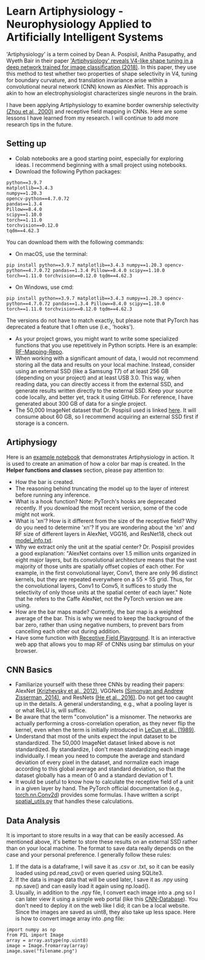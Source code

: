 # Learn Artiphysiology - Neurophysiology Applied to Artificially Intelligent Systems

'Artiphysiology' is a term coined by Dean A. Pospisil, Anitha Pasupathy, and Wyeth Bair in their paper ['Artiphysiology' reveals V4-like shape tuning in a deep network trained for image classification
(2018)](https://elifesciences.org/articles/38242). In this paper, they use this method to test whether two properties of shape selectivity in V4, tuning for boundary curvature, and translation invariance arise within a convolutional neural network (CNN) known as AlexNet. This approach is akin to how an electrophysiologist characterizes single neurons in the brain.

I have been applying Artiphysiology to examine border ownership selectivity [(Zhou et al., 2000)](https://www.jneurosci.org/content/20/17/6594) and receptive field mapping in CNNs. Here are some lessons I have learned from my research. I will continue to add more research tips in the future.


## Setting up
* Colab notebooks are a good starting point, especially for exploring ideas. I recommend beginning with a small project using notebooks.
* Download the following Python packages:
```
python==3.9.7
matplotlib==3.4.3
numpy==1.20.3
opencv-python==4.7.0.72
pandas==1.3.4
Pillow==8.4.0
scipy==1.10.0
torch==1.11.0
torchvision==0.12.0
tqdm==4.62.3
```

You can download them with the following commands:
* On macOS, use the terminal:
```
pip install python==3.9.7 matplotlib==3.4.3 numpy==1.20.3 opencv-python==4.7.0.72 pandas==1.3.4 Pillow==8.4.0 scipy==1.10.0 torch==1.11.0 torchvision==0.12.0 tqdm==4.62.3
```

* On Windows, use cmd:
```
pip install python==3.9.7 matplotlib==3.4.3 numpy==1.20.3 opencv-python==4.7.0.72 pandas==1.3.4 Pillow==8.4.0 scipy==1.10.0 torch==1.11.0 torchvision==0.12.0 tqdm==4.62.3
```

The versions do not have to match exactly, but please note that PyTorch has deprecated a feature that I often use (i.e., 'hooks').

* As your project grows, you might want to write some specialized functions that you use repetitively in Python scripts. Here is an example: [RF-Mapping-Repo](https://github.com/tonyfu97/RF-Mapping/tree/main/src/rf_mapping). 
* When working with a significant amount of data, I would not recommend storing all the data and results on your local machine. Instead, consider using an external SSD (like a Samsung T7) of at least 256 GB (depending on your project) and at least USB 3.0. This way, when reading data, you can directly access it from the external SSD, and generate results written directly to the external SSD. Keep your source code locally, and better yet, track it using GitHub. For reference, I have generated about 300 GB of data for a single project.
* The 50,000 ImageNet dataset that Dr. Pospisil used is linked [here](http://wartburg.biostr.washington.edu/loc/course/artiphys/data/i50k.html). It will consume about 60 GB, so I recommend acquiring an external SSD first if storage is a concern.


## Artiphysiogy
Here is an [example notebook](rf_mapping_live(standalone).ipynb) that demonstrates Artiphysiology in action. It is used to create an animation of how a color bar map is created. In the **Helper functions and classes** section, please pay attention to:

* How the bar is created.
* The reasoning behind truncating the model up to the layer of interest before running any inference.
* What is a hook function? Note: PyTorch's hooks are deprecated recently. If you download the most recent version, some of the code might not work.
* What is 'xn'? How is it different from the size of the receptive field? Why do you need to determine 'xn'? If you are wondering about the 'xn' and RF size of different layers in AlexNet, VGG16, and ResNet18, check out [model_info.txt](model_info.txt).
* Why we extract only the unit at the spatial center? Dr. Pospisil provides a good explanation: "AlexNet contains over 1.5 million units organized in eight major layers, but its convolutional architecture means that the vast majority of those units are spatially offset copies of each other. For example, in the first convolutional layer, Conv1, there are only 96 distinct kernels, but they are repeated everywhere on a 55 × 55 grid. Thus, for the convolutional layers, Conv1 to Conv5, it suffices to study the selectivity of only those units at the spatial center of each layer." Note that he refers to the Caffe AlexNet, not the PyTorch version we are using.
* How are the bar maps made? Currently, the bar map is a weighted average of the bar. This is why we need to keep the background of the bar zero, rather than using negative numbers, to prevent bars from cancelling each other out during addition.
* Have some function with [Receptive Field Playground](https://github.com/tonyfu97/rf_playground). It is an interactive web app that allows you to map RF of CNNs using bar stimulus on your browser.


## CNN Basics
* Familiarize yourself with these three CNNs by reading their papers: AlexNet [(Krizhevsky et al., 2012)](https://proceedings.neurips.cc/paper_files/paper/2012/file/c399862d3b9d6b76c8436e924a68c45b-Paper.pdf), VGGNets [(Simonyan and Andrew Zisserman, 2014)](https://arxiv.org/abs/1409.1556), and ResNets [(He et al., 2016)](https://www.cv-foundation.org/openaccess/content_cvpr_2016/papers/He_Deep_Residual_Learning_CVPR_2016_paper.pdf). Do not get too caught up in the details. A general understanding, e.g., what a pooling layer is or what ReLU is, will suffice.
* Be aware that the term "convolution" is a misnomer. The networks are actually performing a cross-correlation operation, as they never flip the kernel, even when the term is initially introduced in [LeCun et al., (1989)](http://yann.lecun.com/exdb/publis/pdf/lecun-89e.pdf).
* Understand that most of the units expect the input dataset to be standardized. The 50,000 ImageNet dataset linked above is not standardized. By standardize, I don't mean standardizing each image individually. I mean you need to compute the average and standard deviation of every pixel in the dataset, and normalize each image according to this global average and standard deviation, so that the dataset globally has a mean of 0 and a standard deviation of 1.
* It would be useful to know how to calculate the receptive field of a unit in a given layer by hand. The PyTorch official documentation (e.g., [torch.nn.Conv2d](https://pytorch.org/docs/stable/generated/torch.nn.Conv2d.html)) provides some formulas. I have written a script [spatial_utils.py](spatial_utils.py) that handles these calculations.


## Data Analysis
It is important to store results in a way that can be easily accessed. As mentioned above, it's better to store these results on an external SSD rather than on your local machine. The format to save data really depends on the case and your personal preference. I generally follow these rules:


1. If the data is a dataframe, I will save it as .csv or .txt, so it can be easily loaded using pd.read_csv() or even queried using SQLite3.
2. If the data is image data that will be used later, I save it as .npy using np.save() and can easily load it again using np.load().
3. Usually, in addition to the .npy file, I convert each image into a .png so I can later view it using a simple web portal (like this [CNN-Database](https://github.com/tonyfu97/CNN-Database)). You don't need to deploy it on the web like I did; it can be a local website. Since the images are saved as uint8, they also take up less space. Here is how to convert image array into .png file:

```
import numpy as np
from PIL import Image
array = array.astype(np.uint8)
image = Image.fromarray(array)
image.save("filename.png")
```
